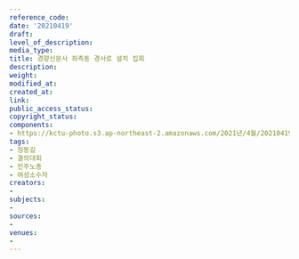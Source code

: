 ```yaml
---
reference_code: 
date: '20210419'
draft: 
level_of_description: 
media_type: 
title: 경향신문사 좌측동 경사로 설치 집회
description: 
weight: 
modified_at: 
created_at: 
link: 
public_access_status: 
copyright_status: 
components:
- https://kctu-photo.s3.ap-northeast-2.amazonaws.com/2021년/4월/20210419-경향신문사+좌측동+경사로+설치+집회_정동길_결의대회_민주노총_여성소수자/SY__0122.jpg
tags:
- 정동길
- 결의대회
- 민주노총
- 여성소수자
creators:
- 
subjects:
- 
sources:
- 
venues:
- 
---
```

